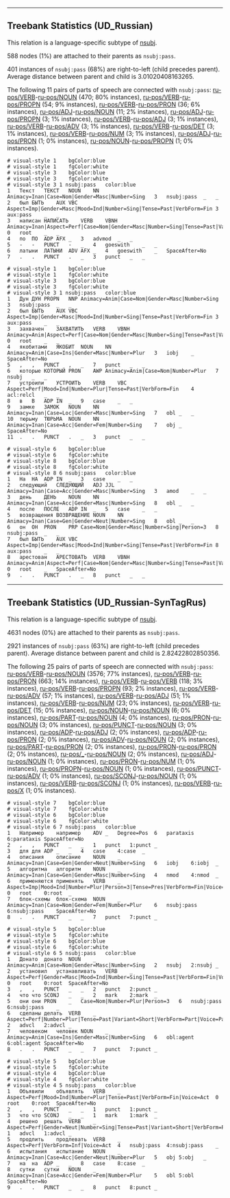 

--------------------------------------------------------------------------------

## Treebank Statistics (UD_Russian)

This relation is a language-specific subtype of [nsubj]().

588 nodes (1%) are attached to their parents as `nsubj:pass`.

401 instances of `nsubj:pass` (68%) are right-to-left (child precedes parent).
Average distance between parent and child is 3.01020408163265.

The following 11 pairs of parts of speech are connected with `nsubj:pass`: [ru-pos/VERB]()-[ru-pos/NOUN]() (470; 80% instances), [ru-pos/VERB]()-[ru-pos/PROPN]() (54; 9% instances), [ru-pos/VERB]()-[ru-pos/PRON]() (36; 6% instances), [ru-pos/ADJ]()-[ru-pos/NOUN]() (11; 2% instances), [ru-pos/ADJ]()-[ru-pos/PROPN]() (3; 1% instances), [ru-pos/VERB]()-[ru-pos/ADJ]() (3; 1% instances), [ru-pos/VERB]()-[ru-pos/ADV]() (3; 1% instances), [ru-pos/VERB]()-[ru-pos/DET]() (3; 1% instances), [ru-pos/VERB]()-[ru-pos/NUM]() (3; 1% instances), [ru-pos/ADJ]()-[ru-pos/PRON]() (1; 0% instances), [ru-pos/NOUN]()-[ru-pos/PROPN]() (1; 0% instances).


~~~ conllu
# visual-style 1	bgColor:blue
# visual-style 1	fgColor:white
# visual-style 3	bgColor:blue
# visual-style 3	fgColor:white
# visual-style 3 1 nsubj:pass	color:blue
1	Текст	ТЕКСТ	NOUN	NN	Animacy=Inan|Case=Nom|Gender=Masc|Number=Sing	3	nsubj:pass	_	_
2	был	БЫТЬ	AUX	VBC	Aspect=Imp|Gender=Masc|Mood=Ind|Number=Sing|Tense=Past|VerbForm=Fin	3	aux:pass	_	_
3	написан	НАПИСАТЬ	VERB	VBNH	Animacy=Inan|Aspect=Perf|Case=Nom|Gender=Masc|Number=Sing|Tense=Past|Variant=Short|VerbForm=Part|Voice=Pass	0	root	_	_
4	по	ПО	ADP	AFX	_	3	advmod	_	_
5	-	-	PUNCT	-	_	4	goeswith	_	_
6	латыни	ЛАТЫНИ	ADV	AFX	_	4	goeswith	_	SpaceAfter=No
7	.	.	PUNCT	.	_	3	punct	_	_

~~~


~~~ conllu
# visual-style 1	bgColor:blue
# visual-style 1	fgColor:white
# visual-style 3	bgColor:blue
# visual-style 3	fgColor:white
# visual-style 3 1 nsubj:pass	color:blue
1	Дун	ДУН	PROPN	NNP	Animacy=Anim|Case=Nom|Gender=Masc|Number=Sing	3	nsubj:pass	_	_
2	был	БЫТЬ	AUX	VBC	Aspect=Imp|Gender=Masc|Mood=Ind|Number=Sing|Tense=Past|VerbForm=Fin	3	aux:pass	_	_
3	захвачен	ЗАХВАТИТЬ	VERB	VBNH	Animacy=Anim|Aspect=Perf|Case=Nom|Gender=Masc|Number=Sing|Tense=Past|Variant=Short|VerbForm=Part|Voice=Pass	0	root	_	_
4	якобитами	ЯКОБИТ	NOUN	NN	Animacy=Anim|Case=Ins|Gender=Masc|Number=Plur	3	iobj	_	SpaceAfter=No
5	,	,	PUNCT	,	_	7	punct	_	_
6	которые	КОТОРЫЙ	PRON	AWP	Animacy=Anim|Case=Nom|Number=Plur	7	nsubj	_	_
7	устроили	УСТРОИТЬ	VERB	VBC	Aspect=Perf|Mood=Ind|Number=Plur|Tense=Past|VerbForm=Fin	4	acl:relcl	_	_
8	в	В	ADP	IN	_	9	case	_	_
9	замке	ЗАМОК	NOUN	NN	Animacy=Inan|Case=Loc|Gender=Masc|Number=Sing	7	obl	_	_
10	тюрьму	ТЮРЬМА	NOUN	NN	Animacy=Inan|Case=Acc|Gender=Fem|Number=Sing	7	obj	_	SpaceAfter=No
11	.	.	PUNCT	.	_	3	punct	_	_

~~~


~~~ conllu
# visual-style 6	bgColor:blue
# visual-style 6	fgColor:white
# visual-style 8	bgColor:blue
# visual-style 8	fgColor:white
# visual-style 8 6 nsubj:pass	color:blue
1	На	НА	ADP	IN	_	3	case	_	_
2	следующий	СЛЕДУЮЩИЙ	ADJ	JJL	Animacy=Inan|Case=Acc|Gender=Masc|Number=Sing	3	amod	_	_
3	день	ДЕНЬ	NOUN	NN	Animacy=Inan|Case=Acc|Gender=Masc|Number=Sing	8	obl	_	_
4	после	ПОСЛЕ	ADP	IN	_	5	case	_	_
5	возвращения	ВОЗВРАЩЕНИЕ	NOUN	NN	Animacy=Inan|Case=Gen|Gender=Neut|Number=Sing	8	obl	_	_
6	он	ОН	PRON	PRP	Case=Nom|Gender=Masc|Number=Sing|Person=3	8	nsubj:pass	_	_
7	был	БЫТЬ	AUX	VBC	Aspect=Imp|Gender=Masc|Mood=Ind|Number=Sing|Tense=Past|VerbForm=Fin	8	aux:pass	_	_
8	арестован	АРЕСТОВАТЬ	VERB	VBNH	Animacy=Anim|Aspect=Perf|Case=Nom|Gender=Masc|Number=Sing|Tense=Past|Variant=Short|VerbForm=Part|Voice=Pass	0	root	_	SpaceAfter=No
9	.	.	PUNCT	.	_	8	punct	_	_

~~~




--------------------------------------------------------------------------------

## Treebank Statistics (UD_Russian-SynTagRus)

This relation is a language-specific subtype of [nsubj]().

4631 nodes (0%) are attached to their parents as `nsubj:pass`.

2921 instances of `nsubj:pass` (63%) are right-to-left (child precedes parent).
Average distance between parent and child is 2.82422802850356.

The following 25 pairs of parts of speech are connected with `nsubj:pass`: [ru-pos/VERB]()-[ru-pos/NOUN]() (3576; 77% instances), [ru-pos/VERB]()-[ru-pos/PRON]() (663; 14% instances), [ru-pos/VERB]()-[ru-pos/VERB]() (118; 3% instances), [ru-pos/VERB]()-[ru-pos/PROPN]() (93; 2% instances), [ru-pos/VERB]()-[ru-pos/ADV]() (57; 1% instances), [ru-pos/VERB]()-[ru-pos/ADJ]() (51; 1% instances), [ru-pos/VERB]()-[ru-pos/NUM]() (23; 0% instances), [ru-pos/VERB]()-[ru-pos/DET]() (15; 0% instances), [ru-pos/NOUN]()-[ru-pos/NOUN]() (6; 0% instances), [ru-pos/PART]()-[ru-pos/NOUN]() (4; 0% instances), [ru-pos/PRON]()-[ru-pos/NOUN]() (3; 0% instances), [ru-pos/PUNCT]()-[ru-pos/NOUN]() (3; 0% instances), [ru-pos/ADP]()-[ru-pos/ADJ]() (2; 0% instances), [ru-pos/ADP]()-[ru-pos/PRON]() (2; 0% instances), [ru-pos/ADV]()-[ru-pos/NOUN]() (2; 0% instances), [ru-pos/PART]()-[ru-pos/PRON]() (2; 0% instances), [ru-pos/PRON]()-[ru-pos/PRON]() (2; 0% instances), [ru-pos/_]()-[ru-pos/NOUN]() (2; 0% instances), [ru-pos/ADJ]()-[ru-pos/NOUN]() (1; 0% instances), [ru-pos/PRON]()-[ru-pos/NUM]() (1; 0% instances), [ru-pos/PROPN]()-[ru-pos/NOUN]() (1; 0% instances), [ru-pos/PUNCT]()-[ru-pos/ADV]() (1; 0% instances), [ru-pos/SCONJ]()-[ru-pos/NOUN]() (1; 0% instances), [ru-pos/VERB]()-[ru-pos/SCONJ]() (1; 0% instances), [ru-pos/VERB]()-[ru-pos/X]() (1; 0% instances).


~~~ conllu
# visual-style 7	bgColor:blue
# visual-style 7	fgColor:white
# visual-style 6	bgColor:blue
# visual-style 6	fgColor:white
# visual-style 6 7 nsubj:pass	color:blue
1	Например	например	ADV	_	Degree=Pos	6	parataxis	6:parataxis	SpaceAfter=No
2	,	,	PUNCT	_	_	1	punct	1:punct	_
3	для	для	ADP	_	_	4	case	4:case	_
4	описания	описание	NOUN	_	Animacy=Inan|Case=Gen|Gender=Neut|Number=Sing	6	iobj	6:iobj	_
5	алгоритма	алгоритм	NOUN	_	Animacy=Inan|Case=Gen|Gender=Masc|Number=Sing	4	nmod	4:nmod	_
6	применяются	применять	VERB	_	Aspect=Imp|Mood=Ind|Number=Plur|Person=3|Tense=Pres|VerbForm=Fin|Voice=Pass	0	root	0:root	_
7	блок-схемы	блок-схема	NOUN	_	Animacy=Inan|Case=Nom|Gender=Fem|Number=Plur	6	nsubj:pass	6:nsubj:pass	SpaceAfter=No
8	.	.	PUNCT	_	_	7	punct	7:punct	_

~~~


~~~ conllu
# visual-style 5	bgColor:blue
# visual-style 5	fgColor:white
# visual-style 6	bgColor:blue
# visual-style 6	fgColor:white
# visual-style 6 5 nsubj:pass	color:blue
1	Донато	донато	NOUN	_	Animacy=Anim|Case=Nom|Gender=Masc|Number=Sing	2	nsubj	2:nsubj	_
2	установил	устанавливать	VERB	_	Aspect=Perf|Gender=Masc|Mood=Ind|Number=Sing|Tense=Past|VerbForm=Fin|Voice=Act	0	root	0:root	SpaceAfter=No
3	,	,	PUNCT	_	_	2	punct	2:punct	_
4	что	что	SCONJ	_	_	2	mark	2:mark	_
5	они	они	PRON	_	Case=Nom|Number=Plur|Person=3	6	nsubj:pass	6:nsubj:pass	_
6	сделаны	делать	VERB	_	Aspect=Perf|Number=Plur|Tense=Past|Variant=Short|VerbForm=Part|Voice=Pass	2	advcl	2:advcl	_
7	человеком	человек	NOUN	_	Animacy=Anim|Case=Ins|Gender=Masc|Number=Sing	6	obl:agent	6:obl:agent	SpaceAfter=No
8	.	.	PUNCT	_	_	7	punct	7:punct	_

~~~


~~~ conllu
# visual-style 5	bgColor:blue
# visual-style 5	fgColor:white
# visual-style 4	bgColor:blue
# visual-style 4	fgColor:white
# visual-style 4 5 nsubj:pass	color:blue
1	Объявили	объявлять	VERB	_	Aspect=Perf|Mood=Ind|Number=Plur|Tense=Past|VerbForm=Fin|Voice=Act	0	root	0:root	SpaceAfter=No
2	,	,	PUNCT	_	_	1	punct	1:punct	_
3	что	что	SCONJ	_	_	1	mark	1:mark	_
4	решено	решать	VERB	_	Aspect=Perf|Gender=Neut|Number=Sing|Tense=Past|Variant=Short|VerbForm=Part|Voice=Pass	1	advcl	1:advcl	_
5	продлить	продлевать	VERB	_	Aspect=Perf|VerbForm=Inf|Voice=Act	4	nsubj:pass	4:nsubj:pass	_
6	испытания	испытание	NOUN	_	Animacy=Inan|Case=Acc|Gender=Neut|Number=Plur	5	obj	5:obj	_
7	на	на	ADP	_	_	8	case	8:case	_
8	сутки	сутки	NOUN	_	Animacy=Inan|Case=Acc|Gender=Fem|Number=Plur	5	obl	5:obl	SpaceAfter=No
9	.	.	PUNCT	_	_	8	punct	8:punct	_

~~~


